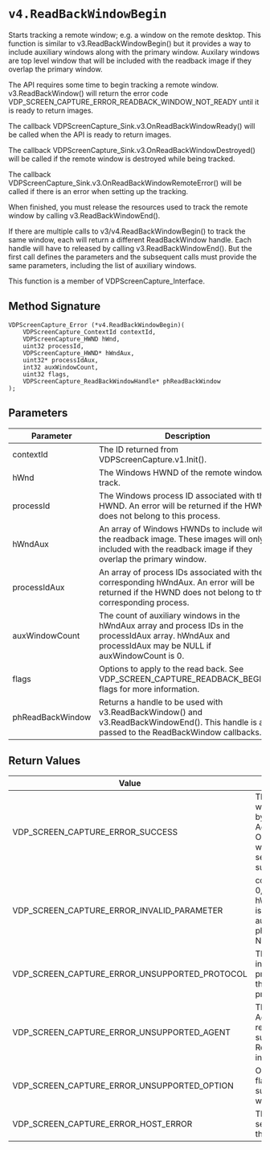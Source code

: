 # `v4.ReadBackWindowBegin`
Starts tracking a remote window; e.g. a window on the remote desktop. This function is similar to v3.ReadBackWindowBegin() but it provides a way to include auxiliary windows along with the primary window. Auxilary windows are top level window that will be included with the readback image if they overlap the primary window.

The API requires some time to begin tracking a remote window. v3.ReadBackWindow() will return the error code VDP_SCREEN_CAPTURE_ERROR_READBACK_WINDOW_NOT_READY until it is ready to return images.

The callback VDPScreenCapture_Sink.v3.OnReadBackWindowReady() will be called when the API is ready to return images.

The callback VDPScreenCapture_Sink.v3.OnReadBackWindowDestroyed() will be called if the remote window is destroyed while being tracked.

The callback VDPScreenCapture_Sink.v3.OnReadBackWindowRemoteError() will be called if there is an error when setting up the tracking.

When finished, you must release the resources used to track the remote window by calling v3.ReadBackWindowEnd().

If there are multiple calls to v3/v4.ReadBackWindowBegin() to track the same window, each will return a different ReadBackWindow handle. Each handle will have to released by calling v3.ReadBackWindowEnd(). But the first call defines the parameters and the subsequent calls must provide the same parameters, including the list of auxiliary windows.

This function is a member of VDPScreenCapture_Interface.

## Method Signature
```
VDPScreenCapture_Error (*v4.ReadBackWindowBegin)(
    VDPScreenCapture_ContextId contextId,
    VDPScreenCapture_HWND hWnd,
    uint32 processId,
    VDPScreenCapture_HWND* hWndAux,
    uint32* processIdAux,
    int32 auxWindowCount,
    uint32 flags,
    VDPScreenCapture_ReadBackWindowHandle* phReadBackWindow
);
```

## Parameters
| Parameter | Description |
|-----------|-------------|
| contextId | The ID returned from VDPScreenCapture.v1.Init(). |
| hWnd | The Windows HWND of the remote window to track. |
| processId | The Windows process ID associated with the HWND. An error will be returned if the HWND does not belong to this process. |
| hWndAux | An array of Windows HWNDs to include with the readback image. These images will only be included with the readback image if they overlap the primary window. |
| processIdAux | An array of process IDs associated with the corresponding hWndAux. An error will be returned if the HWND does not belong to the corresponding process. |
| auxWindowCount | The count of auxiliary windows in the hWndAux array and process IDs in the processIdAux array. hWndAux and processIdAux may be NULL if auxWindowCount is 0. |
| flags | Options to apply to the read back. See VDP_SCREEN_CAPTURE_READBACK_BEGIN_* flags for more information. |
| phReadBackWindow | Returns a handle to be used with v3.ReadBackWindow() and v3.ReadBackWindowEnd(). This handle is also passed to the ReadBackWindow callbacks. |

## Return Values
| Value | Description |
|-------|-------------|
| VDP_SCREEN_CAPTURE_ERROR_SUCCESS | The tracking of the remote window is being initialized by asking the Horizon Agent to track the window. One of the sink functions will be called to notify you if setting up the tracking was successful or not. |
| VDP_SCREEN_CAPTURE_ERROR_INVALID_PARAMETER | contextId is invalid, hWnd is 0, processId is 0 , hWndAux/auxWindowCount is NULL (and auxWindowCount > 0), or phReadBackWindow is NULL. |
| VDP_SCREEN_CAPTURE_ERROR_UNSUPPORTED_PROTOCOL | The ReadBackWindow interface requires the Blast protocol. Attempts to use the interface with other protocols will fail. |
| VDP_SCREEN_CAPTURE_ERROR_UNSUPPORTED_AGENT | The version of the Horizon Agent running on the remote desktop does not support the ReadbackWindow interface. |
| VDP_SCREEN_CAPTURE_ERROR_UNSUPPORTED_OPTION | One of the options in the flags parameter is not supported or auxiliary windows are not supported. |
| VDP_SCREEN_CAPTURE_ERROR_HOST_ERROR | There was an error in setting up the tracking of the remote window. |


